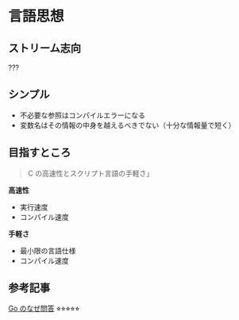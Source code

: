 # 言語思想

## ストリーム志向

???

## シンプル

- 不必要な参照はコンパイルエラーになる
- 変数名はその情報の中身を越えるべきでない（十分な情報量で短く）

## 目指すところ

> C の高速性とスクリプト言語の手軽さ」

**高速性**

- 実行速度
- コンパイル速度

**手軽さ**

- 最小限の言語仕様
- コンパイル速度

## 参考記事

[Go のなぜ問答](https://zenn.dev/nobonobo/articles/9a9f12b27bfde9) ⭐︎⭐︎⭐︎⭐︎⭐︎
